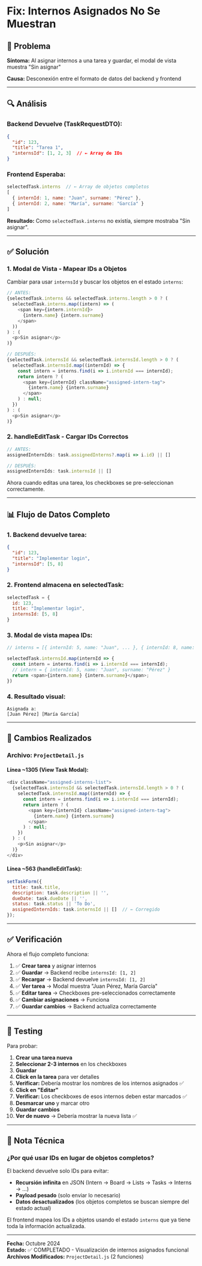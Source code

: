# Fix: Internos Asignados No Se Muestran

## 🐛 Problema

**Síntoma:** Al asignar internos a una tarea y guardar, el modal de vista muestra "Sin asignar"

**Causa:** Desconexión entre el formato de datos del backend y frontend

---

## 🔍 Análisis

### Backend Devuelve (TaskRequestDTO):
```json
{
  "id": 123,
  "title": "Tarea 1",
  "internsId": [1, 2, 3]  // ← Array de IDs
}
```

### Frontend Esperaba:
```javascript
selectedTask.interns  // ← Array de objetos completos
[
  { internId: 1, name: "Juan", surname: "Pérez" },
  { internId: 2, name: "María", surname: "García" }
]
```

**Resultado:** Como `selectedTask.interns` no existía, siempre mostraba "Sin asignar".

---

## ✅ Solución

### 1. Modal de Vista - Mapear IDs a Objetos

Cambiar para usar `internsId` y buscar los objetos en el estado `interns`:

```javascript
// ANTES:
{selectedTask.interns && selectedTask.interns.length > 0 ? (
  selectedTask.interns.map((intern) => (
    <span key={intern.internId}>
      {intern.name} {intern.surname}
    </span>
  ))
) : (
  <p>Sin asignar</p>
)}

// DESPUÉS:
{selectedTask.internsId && selectedTask.internsId.length > 0 ? (
  selectedTask.internsId.map((internId) => {
    const intern = interns.find(i => i.internId === internId);
    return intern ? (
      <span key={internId} className="assigned-intern-tag">
        {intern.name} {intern.surname}
      </span>
    ) : null;
  })
) : (
  <p>Sin asignar</p>
)}
```

### 2. handleEditTask - Cargar IDs Correctos

```javascript
// ANTES:
assignedInternIds: task.assignedInterns?.map(i => i.id) || []

// DESPUÉS:
assignedInternIds: task.internsId || []
```

Ahora cuando editas una tarea, los checkboxes se pre-seleccionan correctamente.

---

## 📊 Flujo de Datos Completo

### 1. Backend devuelve tarea:
```json
{
  "id": 123,
  "title": "Implementar login",
  "internsId": [5, 8]
}
```

### 2. Frontend almacena en selectedTask:
```javascript
selectedTask = {
  id: 123,
  title: "Implementar login",
  internsId: [5, 8]
}
```

### 3. Modal de vista mapea IDs:
```javascript
// interns = [{ internId: 5, name: "Juan", ... }, { internId: 8, name: "María", ... }]

selectedTask.internsId.map(internId => {
  const intern = interns.find(i => i.internId === internId);
  // intern = { internId: 5, name: "Juan", surname: "Pérez" }
  return <span>{intern.name} {intern.surname}</span>;
})
```

### 4. Resultado visual:
```
Asignada a:
[Juan Pérez] [María García]
```

---

## 🎯 Cambios Realizados

### Archivo: `ProjectDetail.js`

#### Línea ~1305 (View Task Modal):
```javascript
<div className="assigned-interns-list">
  {selectedTask.internsId && selectedTask.internsId.length > 0 ? (
    selectedTask.internsId.map((internId) => {
      const intern = interns.find(i => i.internId === internId);
      return intern ? (
        <span key={internId} className="assigned-intern-tag">
          {intern.name} {intern.surname}
        </span>
      ) : null;
    })
  ) : (
    <p>Sin asignar</p>
  )}
</div>
```

#### Línea ~563 (handleEditTask):
```javascript
setTaskForm({
  title: task.title,
  description: task.description || '',
  dueDate: task.dueDate || '',
  status: task.status || 'To Do',
  assignedInternIds: task.internsId || []  // ← Corregido
});
```

---

## ✅ Verificación

Ahora el flujo completo funciona:

1. ✅ **Crear tarea** y asignar internos
2. ✅ **Guardar** → Backend recibe `internsId: [1, 2]`
3. ✅ **Recargar** → Backend devuelve `internsId: [1, 2]`
4. ✅ **Ver tarea** → Modal muestra "Juan Pérez, María García"
5. ✅ **Editar tarea** → Checkboxes pre-seleccionados correctamente
6. ✅ **Cambiar asignaciones** → Funciona
7. ✅ **Guardar cambios** → Backend actualiza correctamente

---

## 🧪 Testing

Para probar:

1. **Crear una tarea nueva**
2. **Seleccionar 2-3 internos** en los checkboxes
3. **Guardar**
4. **Click en la tarea** para ver detalles
5. **Verificar:** Debería mostrar los nombres de los internos asignados ✅
6. **Click en "Editar"**
7. **Verificar:** Los checkboxes de esos internos deben estar marcados ✅
8. **Desmarcar uno** y marcar otro
9. **Guardar cambios**
10. **Ver de nuevo** → Debería mostrar la nueva lista ✅

---

## 📝 Nota Técnica

### ¿Por qué usar IDs en lugar de objetos completos?

El backend devuelve solo IDs para evitar:
- **Recursión infinita** en JSON (Intern → Board → Lists → Tasks → Interns → ...)
- **Payload pesado** (solo enviar lo necesario)
- **Datos desactualizados** (los objetos completos se buscan siempre del estado actual)

El frontend mapea los IDs a objetos usando el estado `interns` que ya tiene toda la información actualizada.

---

**Fecha:** Octubre 2024  
**Estado:** ✅ COMPLETADO - Visualización de internos asignados funcional  
**Archivos Modificados:** `ProjectDetail.js` (2 funciones)
